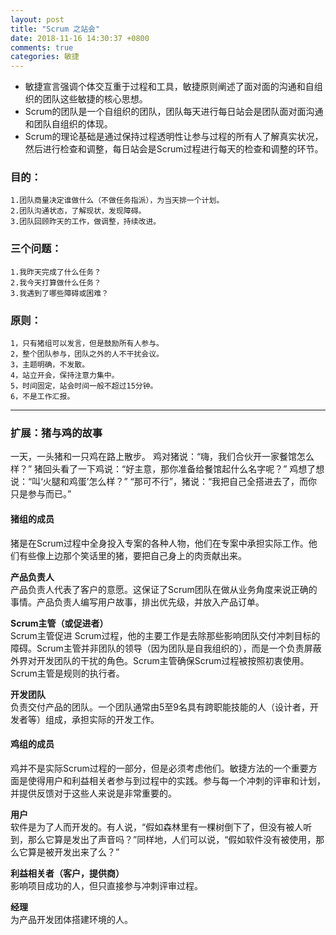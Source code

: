 ```yaml
---
layout: post
title: "Scrum 之站会"
date: 2018-11-16 14:30:37 +0800
comments: true
categories: 敏捷
---
```


- 敏捷宣言强调个体交互重于过程和工具，敏捷原则阐述了面对面的沟通和自组织的团队这些敏捷的核心思想。
- Scrum的团队是一个自组织的团队，团队每天进行每日站会是团队面对面沟通和团队自组织的体现。
- Scrum的理论基础是通过保持过程透明性让参与过程的所有人了解真实状况，然后进行检查和调整，每日站会是Scrum过程进行每天的检查和调整的环节。  

### 目的： 
    1.团队商量决定谁做什么（不做任务指派），为当天排一个计划。
    2.团队沟通状态，了解现状，发现障碍。
    3.团队回顾昨天的工作，做调整，持续改进。


### 三个问题：
    1.我昨天完成了什么任务？
    2.我今天打算做什么任务？
    3.我遇到了哪些障碍或困难？

### 原则：
    1，只有猪组可以发言，但是鼓励所有人参与。
    2，整个团队参与，团队之外的人不干扰会议。
    3，主题明确，不发散。
    4，站立开会，保持注意力集中。        
    5，时间固定，站会时间一般不超过15分钟。
    6，不是工作汇报。




-------------------------------------------------------------

### 扩展：猪与鸡的故事

一天，一头猪和一只鸡在路上散步。
鸡对猪说：“嗨，我们合伙开一家餐馆怎么样？”
猪回头看了一下鸡说：“好主意，那你准备给餐馆起什么名字呢？”
鸡想了想说：“叫‘火腿和鸡蛋’怎么样？”
“那可不行”，猪说：“我把自己全搭进去了，而你只是参与而已。”



#### 猪组的成员

猪是在Scrum过程中全身投入专案的各种人物，他们在专案中承担实际工作。他们有些像上边那个笑话里的猪，要把自己身上的肉贡献出来。  

**产品负责人**  
产品负责人代表了客户的意愿。这保证了Scrum团队在做从业务角度来说正确的事情。产品负责人编写用户故事，排出优先级，并放入产品订单。  

**Scrum主管（或促进者）**  
Scrum主管促进 Scrum过程，他的主要工作是去除那些影响团队交付冲刺目标的障碍。Scrum主管并非团队的领导（因为团队是自我组织的），而是一个负责屏蔽外界对开发团队的干扰的角色。Scrum主管确保Scrum过程被按照初衷使用。Scrum主管是规则的执行者。  

**开发团队**  
负责交付产品的团队。一个团队通常由5至9名具有跨职能技能的人（设计者，开发者等）组成，承担实际的开发工作。


#### 鸡组的成员

鸡并不是实际Scrum过程的一部分，但是必须考虑他们。敏捷方法的一个重要方面是使得用户和利益相关者参与到过程中的实践。参与每一个冲刺的评审和计划，并提供反馈对于这些人来说是非常重要的。  

**用户**  
软件是为了人而开发的。有人说，“假如森林里有一棵树倒下了，但没有被人听到，那么它算是发出了声音吗？”同样地，人们可以说，“假如软件没有被使用，那么它算是被开发出来了么？”  

**利益相关者（客户，提供商）**  
影响项目成功的人，但只直接参与冲刺评审过程。  

**经理**  
为产品开发团体搭建环境的人。